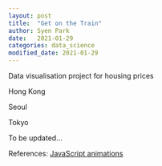```yaml
---
layout: post
title:  "Get on the Train"
author: Syen Park
date:   2021-01-29
categories: data_science
modified_date: 2021-01-29
---
```

Data visualisation project for housing prices

Hong Kong

Seoul

Tokyo

To be updated...

References: [JavaScript animations](https://javascript.info/js-animation)